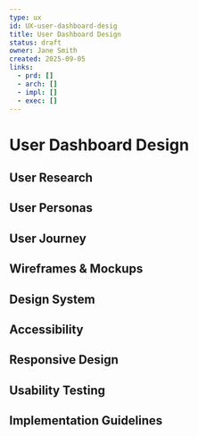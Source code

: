 ```yaml
---
type: ux
id: UX-user-dashboard-desig
title: User Dashboard Design
status: draft
owner: Jane Smith
created: 2025-09-05
links:
  - prd: []
  - arch: []
  - impl: []
  - exec: []
---
```


# User Dashboard Design

## User Research
<!-- What research informed this design? -->

## User Personas
<!-- Who are our target users? -->

## User Journey
<!-- How do users interact with this feature? -->

## Wireframes & Mockups
<!-- Visual representations of the design -->

## Design System
<!-- What design components and patterns are used? -->

## Accessibility
<!-- How do we ensure accessibility? -->

## Responsive Design
<!-- How does this work across different devices? -->

## Usability Testing
<!-- How do we validate the design? -->

## Implementation Guidelines
<!-- How should developers implement this design? -->